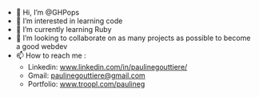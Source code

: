 - 👋 Hi, I’m @GHPops
- 👀 I’m interested in learning code
- 🌱 I’m currently learning Ruby
- 💞️ I’m looking to collaborate on as many projects as possible to become a good webdev
- 📫 How to reach me :
    * Linkedin: www.linkedin.com/in/paulinegouttiere/
    * Gmail: paulinegouttiere@gmail.com
    * Portfolio: www.troopl.com/paulineg
